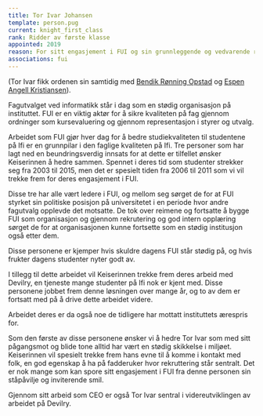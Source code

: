 ```yaml
---
title: Tor Ivar Johansen
template: person.pug
current: knight_first_class
rank: Ridder av første klasse
appointed: 2019
reason: For sitt engasjement i FUI og sin grunnleggende og vedvarende rolle i utviklingen av Devilry tildeles Tor Ivar Johansen tittelen Ridder av første klasse.
associations: fui
---
```


(Tor Ivar fikk ordenen sin samtidig med [Bendik Rønning Opstad](../bendiko) og [Espen Angell Kristiansen](../espeak)).

Fagutvalget ved informatikk står i dag som en stødig organisasjon på instituttet. FUI er en viktig aktør for å sikre kvaliteten på fag gjennom ordninger som kursevaluering og gjennom representasjon i styrer og utvalg.

Arbeidet som FUI gjør hver dag for å bedre studiekvaliteten til studentene på Ifi er en grunnpilar i den faglige kvaliteten på Ifi. Tre personer som har lagt ned en beundringsverdig innsats for at dette er tilfellet ønsker Keiserinnen å hedre sammen. Spennet i deres tid som studenter strekker seg fra 2003 til 2015, men det er spesielt tiden fra 2006 til 2011 som vi vil trekke frem for deres engasjement i FUI.

Disse tre har alle vært ledere i FUI, og mellom seg sørget de for at FUI styrket sin politiske posisjon på universitetet i en periode hvor andre fagutvalg opplevde det motsatte. De tok over reimene og fortsatte å bygge FUI som organisasjon og gjennom rekrutering og god intern opplæring sørget de for at organisasjonen kunne fortsette som en stødig institusjon også etter dem.

Disse personene er kjemper hvis skuldre dagens FUI står stødig på, og hvis frukter dagens studenter nyter godt av.

I tillegg til dette arbeidet vil Keiserinnen trekke frem deres arbeid med Devilry, en tjeneste mange studenter på Ifi nok er kjent med. Disse personene jobbet frem denne løsningen over mange år, og to av dem er fortsatt med på å drive dette arbeidet videre.

Arbeidet deres er da også noe de tidligere har mottatt instituttets ærespris for.

Som den første av disse personene ønsker vi å hedre Tor Ivar som med sitt pågangsmot og blide tone alltid har vært en stødig skikkelse i miljøet. Keiserinnen vil spesielt trekke frem hans evne til å komme i kontakt med folk, en god egenskap å ha på fadderuker hvor rekruttering står sentralt. Det er nok mange som kan spore sitt engasjement i FUI fra denne personen sin ståpåvilje og inviterende smil.

Gjennom sitt arbeid som CEO er også Tor Ivar sentral i videreutviklingen av arbeidet på Devilry.

